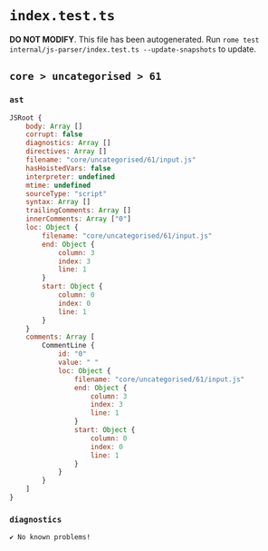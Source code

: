 # `index.test.ts`

**DO NOT MODIFY**. This file has been autogenerated. Run `rome test internal/js-parser/index.test.ts --update-snapshots` to update.

## `core > uncategorised > 61`

### `ast`

```javascript
JSRoot {
	body: Array []
	corrupt: false
	diagnostics: Array []
	directives: Array []
	filename: "core/uncategorised/61/input.js"
	hasHoistedVars: false
	interpreter: undefined
	mtime: undefined
	sourceType: "script"
	syntax: Array []
	trailingComments: Array []
	innerComments: Array ["0"]
	loc: Object {
		filename: "core/uncategorised/61/input.js"
		end: Object {
			column: 3
			index: 3
			line: 1
		}
		start: Object {
			column: 0
			index: 0
			line: 1
		}
	}
	comments: Array [
		CommentLine {
			id: "0"
			value: " "
			loc: Object {
				filename: "core/uncategorised/61/input.js"
				end: Object {
					column: 3
					index: 3
					line: 1
				}
				start: Object {
					column: 0
					index: 0
					line: 1
				}
			}
		}
	]
}
```

### `diagnostics`

```
✔ No known problems!

```
